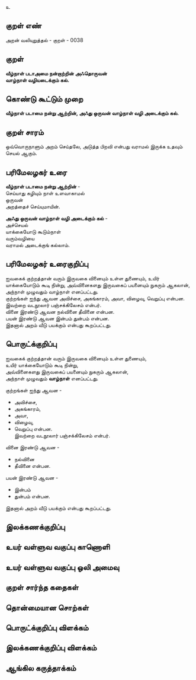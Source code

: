 உ

## குறள் எண் 

அறன் வலியுறுத்தல் - குறள் - 0038  

## குறள் 

**வீழ்நாள் படாஅமை நன்றாற்றின் அஃதொருவன்  
வாழ்நாள் வழியடைக்கும் கல்.**   

## கொண்டு கூட்டும் முறை

**வீழ்நாள் படாமை நன்று ஆற்றின், அஃது ஒருவன் வாழ்நாள் வழி அடைக்கும் கல்.**  

## குறள் சாரம் 

ஒவ்வொருநாளும் அறம் செய்தலே, அடுத்த பிறவி என்பது வராமல் இருக்க உதவும் செயல் ஆகும்.  

## பரிமேலழகர் உரை

**வீழ்நாள் படாமை நன்று ஆற்றின்** -  
செய்யாது கழியும் நாள் உளவாகாமல்  
ஒருவன்  
அறத்தைச் செய்யுமாயின்.

**அஃது ஒருவன் வாழ்நாள் வழி அடைக்கும் கல்** -  
அச்செயல்  
யாக்கையோடு கூடும்நாள்  
வரும்வழியை  
வராமல் அடைக்குங் கல்லாம்.	

## பரிமேலழகர் உரைகுறிப்பு   

ஐவகைக் குற்றத்தான் வரும் இருவகை வினையும் உள்ள துணையும், உயிர் யாக்கையோடும் கூடி நின்று, அவ்வினைகளது இருவகைப் பயனையும் நுகரும் ஆகலான், அந்நாள் முழுவதும் வாழ்நாள் எனப்பட்டது.  
குற்றங்கள் ஐந்து ஆவன அவிச்சை, அகங்காரம், அவா, விழைவு, வெறுப்பு என்பன.  
இவற்றை வடநூலார் பஞ்சக்கிலேசம் என்பர்.  
வினை இரண்டு ஆவன நல்வினை தீவினை என்பன.  
பயன் இரண்டு ஆவன இன்பம் துன்பம் என்பன.  
இதனால் அறம் வீடு பயக்கும் என்பது கூறப்பட்டது.  

## பொருட்க்குறிப்பு 

ஐவகைக் குற்றத்தான் வரும் இருவகை வினையும் உள்ள துணையும்,  
உயிர் யாக்கையோடும் கூடி நின்று,  
அவ்வினைகளது இருவகைப் பயனையும் நுகரும் ஆகலான்,  
அந்நாள் முழுவதும் **வாழ்நாள்** எனப்பட்டது.  

குற்றங்கள் ஐந்து ஆவன -  
* அவிச்சை,  
* அகங்காரம்,  
* அவா,  
* விழைவு,  
* வெறுப்பு என்பன.  
இவற்றை வடநூலார் பஞ்சக்கிலேசம் என்பர்.  

வினை இரண்டு ஆவன -  
* நல்வினை  
* தீவினை என்பன.  

பயன் இரண்டு ஆவன -  
* இன்பம்  
* துன்பம் என்பன.  

இதனால் அறம் வீடு பயக்கும் என்பது கூறப்பட்டது.  

## இலக்கணக்குறிப்பு  


## உயர் வள்ளுவ வகுப்பு காணொளி


## உயர் வள்ளுவ வகுப்பு ஒலி அமைவு 

 
## குறள் சார்ந்த கதைகள் 


## தொன்மையான சொற்கள்


## பொருட்க்குறிப்பு விளக்கம்


## இலக்கணக்குறிப்பு விளக்கம்


## ஆங்கில கருத்தாக்கம் 


